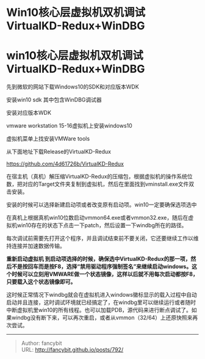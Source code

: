 # Win10核心层虚拟机双机调试 VirtualKD-Redux+WinDBG

<div class="header"><h1 class="single-title animate__animated animate__pulse animate__faster">win10核心层虚拟机双机调试 VirtualKD-Redux+WinDBG</h1></div>

<div class="content" id="content"><p>先到微软的网站下载Windows10的SDK和对应版本WDK</p><p>安装win10 sdk 其中包含WinDBG调试器</p><p>安装对应版本WDK</p><p>vmware workstation 15-16虚拟机上安装windows10</p><p>虚拟机菜单上找安装VMWare tools</p><p>从下面地址下载Release的VirtualKD-Redux</p><p><!-- raw HTML omitted --><a href="https://github.com/4d61726b/VirtualKD-Redux" target="_blank" rel="external nofollow noopener noreferrer">https://github.com/4d61726b/VirtualKD-Redux</a><!-- raw HTML omitted --></p><p>在宿主机（真机）解压缩VirtualKD-Redux的压缩包，根据虚拟机的操作系统位数，把对应的Target文件夹复制到虚拟机，然后在里面找到vminstall.exe文件双击安装。</p><p>安装的时候可以选择新建启动项或者改变原有启动项。win10一定要确保选项选中</p><p>在真机上根据真机win10位数启动vmmon64.exe或者vmmon32.exe，随后在虚拟机win10存在的状态下点击一下patch，然后设置一下windbg所在的路径。</p><p>每次调试前需要先打开这个程序，并且调试结束前不要关闭，它还要继续工作以维持连接并加速数据传输。</p><p><strong>重新启动虚拟机 到启动项选择的时候，确保选中VirtualKD-Redux的那一项，然后不是按回车而是按F8，选择“禁用驱动程序强制签名”来继续启动windows。这个时候可以立刻用VMWARE做一个状态镜像，这样以后就不用每次启动都按F8，只要载入这个状态镜像即可。</strong></p><p>这时候正常情况下windbg就会在虚拟机进入windows徽标显示的载入过程中自动启动并且连接，这时调试环境就已经搞定了，在windbg里可以继续运行或者随时中断虚拟机里win10的所有线程。也可以加载PDB，源代码来进行断点调试了。如果windbg没有断下来，可以再次重启，或者从vmmon（32/64）上还原快照来再次尝试。</p></div>



---

> Author: fancybit  
> URL: http://fancybit.github.io/posts/792/  


